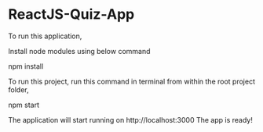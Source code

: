 # ReactJS-Quiz-App
To run this application,

Install node modules using below command

npm install

To run this project, run this command in terminal from within the root project folder,

npm start

The application will start running on  http://localhost:3000
The app is ready!
